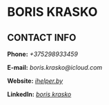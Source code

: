 # BORIS KRASKO
## CONTACT INFO
**Phone:** _+375298933459_

**E-mail:** _boris.krasko@icloud.com_

**Website:** _[ihelper.by](https://ihelper.by)_

**LinkedIn:** _[boris krasko](https://www.linkedin.com/in/boris-krasko-a89959195/)_
